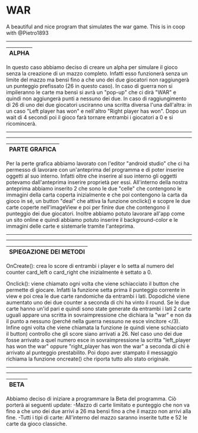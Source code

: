 # WAR
A beautiful and nice program that simulates the war game. This is in coop with @Pietro1893



______________________________________________________________________________________________________________________________________________________________________
|        ALPHA         |
|----------------------|

In questo caso abbiamo deciso di creare un alpha per simulare il gioco senza la creazione di un mazzo completo. Infatti esso funzionerà senza un limite del mazzo ma bensì fino a che uno dei due giocatori non raggiungerà un punteggio prefissato (26 in questo caso). In caso di guerra non si impileranno le carte ma bensì si avrà un "pop-up" che ci dirà "WAR" e quindi non aggiungerà punti a nessuno dei due. In caso di raggiungimento di 26 di uno dei due giocatori usciranno una scritta diversa l'una dall'altra: in un caso "Left player has won" e nell'altro "Right player has won". Dopo un wait di 4 secondi poi il gioco farà tornare entrambi i giocatori a 0 e si ricomincerà. 
______________________________________________________________________________________________________________________________________________________________________


______________________________________________________________________________________________________________________________________________________________________
|    PARTE GRAFICA     |
|----------------------|

Per la perte grafica abbiamo lavorato con l'editor "android studio" che ci ha permesso di lavorare con un'anteprima del programma e di poter inserire oggetti al suo interno. Infatti oltre che inserire al suo interno gli oggetti potevamo dall'anteprima inserire proprietà per essi. 
All'interno della nostra anteprima abbiamo inserito 2 <imageView> che sono le due "celle" che contengono le immagini della carta coperta inizialmente e che poi contengono la carta da gioco in sé, un button "deal" che attiva la funzione onclick() e scopre le due carte coperte nell'imageView e poi per finire due <textview> che contengono il punteggio dei due giocatori. Inoltre abbiamo potuto lavorare all'app come un sito online e quindi abbiamo potuto inserire il background-color e le immagini delle carte e sistemarle tramite l'anteprima. 
______________________________________________________________________________________________________________________________________________________________________


______________________________________________________________________________________________________________________________________________________________________
|SPIEGAZIONE DEI METODI|
|----------------------|


OnCreate(): crea lo score di entrambi i player e lo setta al numero del counter card_left o card_right che inizialmente è settato a 0. 

Onclick(): viene chiamato ogni volta che viene schiacciato il button che permette di giocare. Infatti la funzione setta prima il punteggio corrente in view e poi crea le due carte randomiche da entrambi i lati. Dopodiché viene aumentato uno dei due counter a seconda di chi ha vinto il round. Se le due carte hanno un'id pari e quindi sono state generate da entrambi i lati 2 carte uguali appare una scritta in sovraimpressione che dichiara la "war" e non da il punto a nessuno (perché nella guerra nessuno ne esce vincitore </3). Infine ogni volta che viene chiamata la funzione (e quindi viene schiacciato il button) controllo che gli score siano arrivati a 26. Nel caso uno dei due fosse arrivato a quel numero esce in sovraimpressione la scritta "left_player has won the war" oppure "right_player has won the war" a seconda di chi è arrivato al punteggio prestabilito. Poi dopo aver stampato il messaggio richiama la funzione oncreate() che riporta tutto allo stato originale.  
_______________________________________________________________________________________________________________________________________________________________________


  
______________________________________________________________________________________________________________________________________________________________________
|         BETA         |
|----------------------|  

Abbiamo deciso di iniziare a programmare la Beta del programma. Ciò porterà ai seguenti update:
-Mazzo di carte limitato e punteggio che non va fino a che uno dei due arrivi a 26 ma bensì fino a che il mazzo non arrivi alla fine. 
-Tutti i tipi di carte: All'interno del mazzo saranno inserite tutte e 52 le carte da gioco classiche. 
